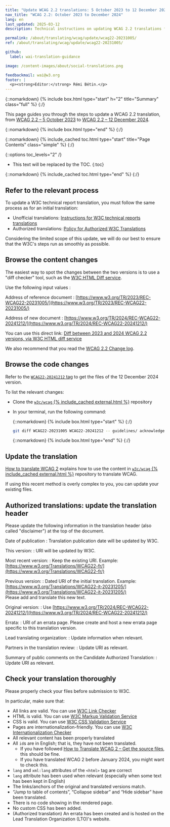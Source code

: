 ```yaml
---
title: "Update WCAG 2.2 translations: 5 October 2023 to 12 December 2024 version"
nav_title: "WCAG 2.2: October 2023 to December 2024"
lang: en
last_updated: 2025-03-12
description: Technical instructions on updating WCAG 2.2 translations from 5 October 2023 to 12 December 2024 version

permalink: /about/translating/wcag/update/wcag22-20231005/
ref: /about/translating/wcag/update/wcag22-20231005/

github:
  label: wai-translation-guidance

image: /content-images/about/social-translations.png

feedbackmail: wai@w3.org
footer: |
  <p><strong>Editor:</strong> Rémi Bétin.</p>
---
```


{::nomarkdown}
{% include box.html type="start" h="2" title="Summary" class="full" %}
{:/}

This page guides you through the steps to update a WCAG 2.2 translation, from [WCAG 2.2 – 5 October 2023](https://www.w3.org/TR/2023/REC-WCAG22-20231005/) to [WCAG 2.2 – 12 December 2024](https://www.w3.org/TR/2024/REC-WCAG22-20241212/).

{::nomarkdown}
{% include box.html type="end" %}
{:/}

{::nomarkdown}
{% include_cached toc.html type="start" title="Page Contents" class="simple" %}
{:/}

{::options toc_levels="2" /}

- This text will be replaced by the TOC.
{:toc}

{::nomarkdown}
{% include_cached toc.html type="end" %}
{:/}

## Refer to the relevant process

To update a W3C technical report translation, you must follow the same process as for an initial translation:
- Unofficial translations: [Instructions for W3C technical reports translations](https://www.w3.org/Consortium/Translation/#how)
- Authorized translations: [Policy for Authorized W3C Translations](https://www.w3.org/2005/02/TranslationPolicy.html)

Considering the limited scope of this update, we will do our best to ensure that the W3C's steps run as smoothly as possible.

## Browse the content changes

The easiest way to spot the changes between the two versions is to use a "diff checker" tool, such as the [W3C HTML Diff service](https://services.w3.org/htmldiff). 

Use the following input values :

Address of reference document
: [https://www.w3.org/TR/2023/REC-WCAG22-20231005/](https://www.w3.org/TR/2023/REC-WCAG22-20231005/)

Address of new document
: [https://www.w3.org/TR/2024/REC-WCAG22-20241212/](https://www.w3.org/TR/2024/REC-WCAG22-20241212/)

You can use this direct link: [Diff between 2023 and 2024 WCAG 2.2 versions, via W3C HTML diff service](https://services.w3.org/htmldiff?doc1=https%3A%2F%2Fwww.w3.org%2FTR%2F2023%2FREC-WCAG22-20231005%2F&doc2=https%3A%2F%2Fwww.w3.org%2FTR%2F2024%2FREC-WCAG22-20241212%2F)

We also recommend that you read the [WCAG 2.2 Change log](https://www.w3.org/TR/WCAG22/#changelog).

## Browse the code changes

Refer to the [`WCAG22-20241212` tag](https://github.com/w3c/wcag/tree/WCAG22-20241212) to get the files of the 12 December 2024 version.

To list the relevant changes:
- Clone the [`w3c/wcag` {% include_cached external.html %}](https://github.com/w3c/wcag/) repository
- In your terminal, run the following command:

  {::nomarkdown}
  {% include box.html type="start" %}
  {:/}
  
  ```bash
  git diff WCAG22-20231005 WCAG22-20241212 -- guidelines/ acknowledgements/
  ```
  
  {::nomarkdown}
  {% include box.html type="end" %}
  {:/}

## Update the translation

[How to translate WCAG 2](/about/translating/wcag/) explains how to use the content in [`w3c/wcag` {% include_cached external.html %}](https://github.com/w3c/wcag/) repository to translate WCAG.

If using this recent method is overly complex to you, you can update your existing files.

## Authorized translations: update the translation header

Please update the following information in the translation header (also called "disclaimer") at the top of the document.

Date of publication
: Translation publication date will be updated by W3C.

This version:
: URI will be updated by W3C.

Most recent version:
: Keep the existing URI. Example: [https://www.w3.org/Translations/WCAG22-fr/](https://www.w3.org/Translations/WCAG22-fr/)

Previous version:
: Dated URI of the initial translation. Example: [https://www.w3.org/Translations/WCAG22-it-20231205/](https://www.w3.org/Translations/WCAG22-it-20231205/) \
Please add and translate this new text.

Original version:
: Use [https://www.w3.org/TR/2024/REC-WCAG22-20241212/](https://www.w3.org/TR/2024/REC-WCAG22-20241212/)

Errata:
: URI of an errata page. Please create and host a new errata page specific to this translation version.

Lead translating organization:
: Update information when relevant.

Partners in the translation review:
: Update URI as relevant.

Summary of public comments on the Candidate Authorized Translation:
: Update URI as relevant.

## Check your translation thoroughly

Please properly check your files before submission to W3C. 

In particular, make sure that:
- All links are valid. You can use [W3C Link Checker](https://validator.w3.org/checklink)
- HTML is valid. You can use [W3C Markup Validation Service](https://validator.w3.org/)
- CSS is valid. You can use [W3C CSS Validation Service](https://jigsaw.w3.org/css-validator/)
- Pages are internationalization-friendly. You can use [W3C Internationalization Checker](https://validator.w3.org/i18n-checker/)
- All relevant content has been properly translated
- All `id`s are in English; that is, they have not been translated. 
  - If you have followed [How to Translate WCAG 2 – Get the source files](/about/translating/wcag/#get-source-files), this should be fine.
  - If you have translated WCAG 2 before January 2024, you might want to check this.
- `lang` and `xml:lang` attributes of the `<html>` tag are correct
- `lang` attribute has been used when relevant (especially when some text has been kept in English)
- The links/anchors of the original and translated versions match.
- “Jump to table of contents”, “Collapse sidebar” and “Hide sidebar” have been translated.
- There is no code showing in the rendered page.
- No custom CSS has been added.
- (Authorized translation) An errata has been created and is hosted on the Lead Translation Organization (LTO)'s website.